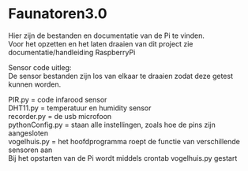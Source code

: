 # Faunatoren3.0
Hier zijn de bestanden en documentatie van de Pi te vinden.<br />
Voor het opzetten en het laten draaien van dit project zie documentatie/handleiding RaspberryPi <br />

Sensor code uitleg: <br />
De sensor bestanden zijn los van elkaar te draaien zodat deze getest kunnen worden.<br />

PIR.py = code infarood sensor<br />
DHT11.py = temperatuur en humidity sensor<br />
recorder.py = de usb microfoon<br />
pythonConfig.py = staan alle instellingen, zoals hoe de pins zijn aangesloten<br />
vogelhuis.py = het hoofdprogramma roept de functie van verschillende sensoren aan<br />
Bij het opstarten van de Pi wordt middels crontab vogelhuis.py gestart <br />

